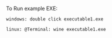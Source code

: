 To Run example EXE:

    windows: double click executable1.exe

    linux: @Terminal: wine executable1.exe